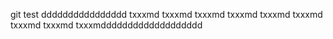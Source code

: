 git test dddddddddddddddd
txxxmd
txxxmd
txxxmd
txxxmd
txxxmd
txxxmd
txxxmd
txxxmd
txxxmddddddddddddddddddd
